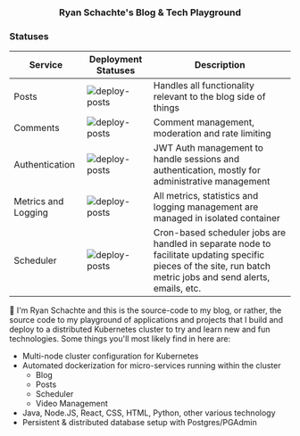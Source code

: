 <div align="center"><h3>Ryan Schachte's Blog & Tech Playground</h3></div>

### Statuses
| Service | Deployment Statuses |  Description
|--|--| --|
| Posts  | ![deploy-posts](https://github.com/Schachte/personal-musings/workflows/deploy-posts/badge.svg?branch=master)| Handles all functionality relevant to the blog side of things
| Comments  | ![deploy-posts](https://github.com/Schachte/personal-musings/workflows/deploy-posts/badge.svg?branch=master)| Comment management, moderation and rate limiting
| Authentication  | ![deploy-posts](https://github.com/Schachte/personal-musings/workflows/deploy-posts/badge.svg?branch=master)| JWT Auth management to handle sessions and authentication, mostly for administrative management
| Metrics and Logging  | ![deploy-posts](https://github.com/Schachte/personal-musings/workflows/deploy-posts/badge.svg?branch=master)| All metrics, statistics and logging management are managed in isolated container
| Scheduler  | ![deploy-posts](https://github.com/Schachte/personal-musings/workflows/deploy-posts/badge.svg?branch=master)| Cron-based scheduler jobs are handled in separate node to facilitate updating specific pieces of the site, run batch metric jobs and send alerts, emails, etc.

👋 I'm Ryan Schachte and this is the source-code to my blog, or rather, the source code to my playground of applications and projects that I build and deploy to a distributed Kubernetes cluster to try and learn new and fun technologies. Some things you'll most likely find in here are:

- Multi-node cluster configuration for Kubernetes
- Automated dockerization for micro-services running within the cluster
	- Blog
	- Posts
	- Scheduler
	- Video Management
- Java, Node.JS, React, CSS, HTML, Python, other various technology
- Persistent & distributed database setup with Postgres/PGAdmin



